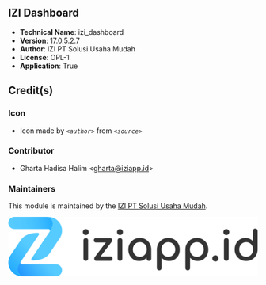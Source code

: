 ## IZI Dashboard
- **Technical Name**: izi_dashboard
- **Version**: 17.0.5.2.7
- **Author**: IZI PT Solusi Usaha Mudah
- **License**: OPL-1
- **Application**: True

## Credit(s)
### Icon
- Icon made by _`<author>`_ from _`<source>`_

### Contributor
- Gharta Hadisa Halim <[gharta@iziapp.id](mailto:gharta@iziapp.id)>

### Maintainers
This module is maintained by the [IZI PT Solusi Usaha Mudah](https://iziapp.id).

![alt text](static/description/images/izi-logo.png "IZI PT Solusi Usaha Mudah")